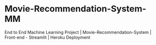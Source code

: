 # Movie-Recommendation-System-MM
End to End Machine Learning Project | Movie-Recommendation-System | Front-end - Streamlit | Heroku Deployment 

